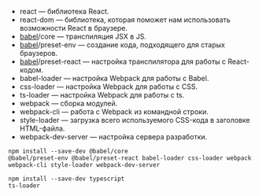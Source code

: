 <ul>
<li>react — библиотека React.</li>
<li>react-dom — библиотека, которая поможет нам использовать возможности React в браузере.</li>
<li><a href="https://habr.com/ru/users/babel/" class="user_link">babel</a>/core — транспиляция JSX в JS.</li>
<li><a href="https://habr.com/ru/users/babel/" class="user_link">babel</a>/preset-env — создание кода, подходящего для старых браузеров.</li>
<li><a href="https://habr.com/ru/users/babel/" class="user_link">babel</a>/preset-react — настройка транспилятора для работы с React-кодом.</li>
<li>babel-loader — настройка Webpack для работы с Babel.</li>
<li>css-loader — настройка Webpack для работы с CSS.</li>
<li>ts-loader — настройка Webpack для работы с ts.</li>
<li>webpack — сборка модулей.</li>
<li>webpack-cli — работа с Webpack из командной строки.</li>
<li>style-loader — загрузка всего используемого CSS-кода в заголовке HTML-файла.</li>
<li>webpack-dev-server — настройка сервера разработки.</li>
</ul>

<code class="javascript hljs">npm install --save-dev @babel/core @babel/preset-env @babel/preset-react babel-loader css-loader webpack webpack-cli style-loader webpack-dev-server</code>

<code class="javascript hljs">npm install --save-dev typescript ts-loader</code>
